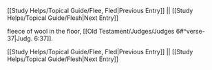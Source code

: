 [[Study Helps/Topical Guide/Flee, Fled|Previous Entry]]  ||  [[Study Helps/Topical Guide/Flesh|Next Entry]]

 fleece of wool in the floor, [[Old Testament/Judges/Judges 6#^verse-37|Judg. 6:37]].

[[Study Helps/Topical Guide/Flee, Fled|Previous Entry]]  ||  [[Study Helps/Topical Guide/Flesh|Next Entry]]